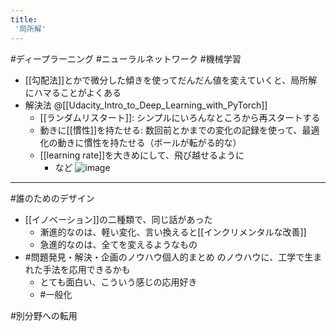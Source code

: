 ```yaml
---
title:
 '局所解'
---
```


#ディープラーニング #ニューラルネットワーク #機械学習
- [[勾配法]]とかで微分した傾きを使ってだんだん値を変えていくと、局所解にハマることがよくある
- 解決法 @[[Udacity_Intro_to_Deep_Learning_with_PyTorch]]
    - [[ランダムリスタート]]: シンプルにいろんなところから再スタートする
    - 動きに[[慣性]]を持たせる: 数回前とかまでの変化の記録を使って、最適化の動きに慣性を持たせる（ボールが転がる的な）
    - [[learning rate]]を大きめにして、飛び越せるように
        - など
![image](https://gyazo.com/e3b6b0b670813aa62aa9e8d7c3f23f77/thumb/1000)

---
#誰のためのデザイン
- [[イノベーション]]の二種類で、同じ話があった
    - 漸進的なのは、軽い変化、言い換えると[[インクリメンタルな改善]]
    - 急進的なのは、全てを変えるようなもの
- #問題発見・解決・企画のノウハウ個人的まとめ のノウハウに、工学で生まれた手法を応用できるかも
    - とても面白い、こういう感じの応用好き
    - #一般化

#別分野への転用
